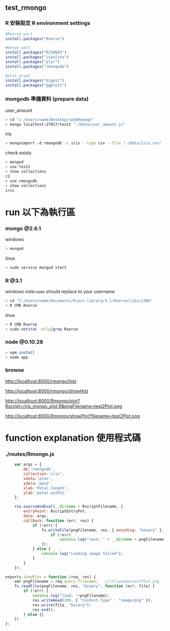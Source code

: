 test_rmongo
-----

### R 安裝設定  R environment settings

```R
#Rserve part
install.packages("Rserve")

#mongo part
install.packages("RJSONIO")
install.packages("jsonlite")
install.packages("plyr")
install.packages("rmongodb")

#plot graph
install.packages("digest")
install.packages("ggplot2")
```

### mongodb 準備資料 (prepare data)
user_amount
```bash
> cd "c:/Users/name/Desktop/nodeRmongo"
> mongo localhost:27017/test2 "./data/user_amount.js"
```
iris
```bash
> mongoimport -d rmongodb -c iris --type csv --file "./data/iris.csv" --headerline
```
check exists
```bash
> mongod
> use test2
> show collections
c2
> use rmongodb
> show collections
iris
```

# 
# run 以下為執行區
### mongo @2.6.1

windows
```bash
> mongod
```

linux
```bash
> sudo service mongod start
```

### R @3.1

windows
note:`name` should replace to your username
```bash
> cd "C:/Users/name/Documents/R/win-library/3.1/Rserve/libs/i386"
> R CMD Rserve
```

linux
```bash
> R CMD Rserve
> sudo netstat -ntlp|grep Rserve
```

### node @0.10.28

```bash
> npm install
> node app
```


### browse

 [http://localhost:8000/rmongo/hist](http://localhost:8000/rmongo/hist)
 
 [http://localhost:8000/rmongo/showHist](http://localhost:8000/rmongo/showHist)
 
 [http://localhost:8000/Rmongo/plot?Rscript=/iris_mongo_plot.R&pngFilename=test2Plot.png](http://localhost:8000/Rmongo/plot?Rscript=/iris_mongo_plot.R&pngFilename=test2Plot.png)
 
 [http://localhost:8000/Rmongo/showPlot?filename=test2Plot.png](http://localhost:8000/Rmongo/showPlot?filename=test2Plot.png)
 
# function explanation 使用程式碼
### ./routes/Rmongo.js

```js
	var args = {
		db:'rmongodb',
		collection:'iris',
		xdata:'plen',
		ydata:'pwid',
		xlab:'Petal.length',
		ylab:'petal.width1'
	};
```
```js
    rio.sourceAndEval(__dirname + RscriptFilename, {
        entryPoint: RscriptEntryPnt,
		data: args,
        callback: function (err, res) {
			if (!err) {
				fs.writeFile(pngFilename, res, { encoding: "binary" }, function (err) {
					if (!err) 
						console.log("save: " + __dirname + pngFilename);
				});
			} else {
				console.log("Loading image failed");
			}
		}
    });
```
```js
exports.showPlot = function (req, res) {
	var pngFilename = req.query.filename;	//?filename=testPlot.png	//var pngFilename = "testPlot.png"; 
	fs.readFile(pngFilename, res, "binary", function (err, file) {
		if (!err) {
			console.log("load: "+pngFilename);
			res.writeHead(200, { "Content-Type" : "image/png" });
			res.write(file, "binary");
			res.end();
		} else {}
	})
};
```
